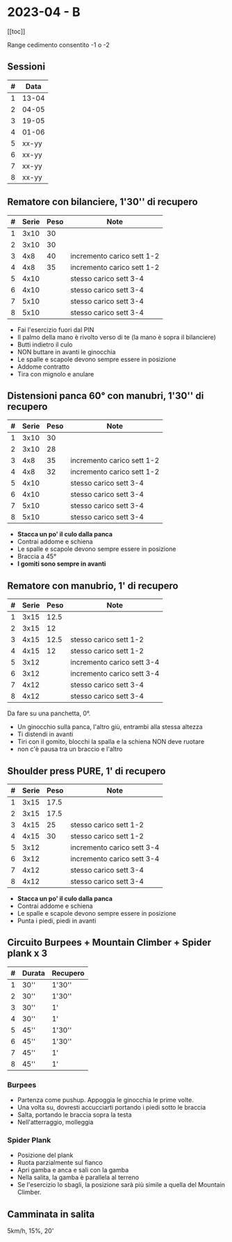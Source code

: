 # 2023-04 - B

[[toc]]

Range cedimento consentito -1 o -2

## Sessioni

| #   | Data  |
| --- | ----- |
| 1   | 13-04 |
| 2   | 04-05 |
| 3   | 19-05 |
| 4   | 01-06 |
| 5   | xx-yy |
| 6   | xx-yy |
| 7   | xx-yy |
| 8   | xx-yy |

## Rematore con bilanciere, 1'30'' di recupero

| #   | Serie | Peso | Note                       |
| --- | ----- | ---- | -------------------------- |
| 1   | 3x10  | 30   |                            |
| 2   | 3x10  | 30   |                            |
| 3   | 4x8   | 40   | incremento carico sett 1-2 |
| 4   | 4x8   | 35   | incremento carico sett 1-2 |
| 5   | 4x10  |      | stesso carico sett 3-4     |
| 6   | 4x10  |      | stesso carico sett 3-4     |
| 7   | 5x10  |      | stesso carico sett 3-4     |
| 8   | 5x10  |      | stesso carico sett 3-4     |

- Fai l'esercizio fuori dal PIN
- Il palmo della mano è rivolto verso di te (la mano è sopra il bilanciere)
- Butti indietro il culo
- NON buttare in avanti le ginocchia
- Le spalle e scapole devono sempre essere in posizione
- Addome contratto
- Tira con mignolo e anulare

## Distensioni panca 60° con manubri, 1'30'' di recupero

| #   | Serie | Peso | Note                       |
| --- | ----- | ---- | -------------------------- |
| 1   | 3x10  | 30   |                            |
| 2   | 3x10  | 28   |                            |
| 3   | 4x8   | 35   | incremento carico sett 1-2 |
| 4   | 4x8   | 32   | incremento carico sett 1-2 |
| 5   | 4x10  |      | stesso carico sett 3-4     |
| 6   | 4x10  |      | stesso carico sett 3-4     |
| 7   | 5x10  |      | stesso carico sett 3-4     |
| 8   | 5x10  |      | stesso carico sett 3-4     |

- **Stacca un po' il culo dalla panca**
- Contrai addome e schiena
- Le spalle e scapole devono sempre essere in posizione
- Braccia a 45°
- **I gomiti sono sempre in avanti**

## Rematore con manubrio, 1' di recupero

| #   | Serie | Peso | Note                       |
| --- | ----- | ---- | -------------------------- |
| 1   | 3x15  | 12.5 |                            |
| 2   | 3x15  | 12   |                            |
| 3   | 4x15  | 12.5 | stesso carico sett 1-2     |
| 4   | 4x15  | 12   | stesso carico sett 1-2     |
| 5   | 3x12  |      | incremento carico sett 3-4 |
| 6   | 3x12  |      | incremento carico sett 3-4 |
| 7   | 4x12  |      | stesso carico sett 3-4     |
| 8   | 4x12  |      | stesso carico sett 3-4     |

Da fare su una panchetta, 0°.

- Un ginocchio sulla panca, l'altro giù, entrambi alla stessa altezza
- Ti distendi in avanti
- Tiri con il gomito, blocchi la spalla e la schiena NON deve ruotare
- non c'è pausa tra un braccio e l'altro

## Shoulder press PURE, 1' di recupero

| #   | Serie | Peso | Note                       |
| --- | ----- | ---- | -------------------------- |
| 1   | 3x15  | 17.5 |                            |
| 2   | 3x15  | 17.5 |                            |
| 3   | 4x15  | 25   | stesso carico sett 1-2     |
| 4   | 4x15  | 30   | stesso carico sett 1-2     |
| 5   | 3x12  |      | incremento carico sett 3-4 |
| 6   | 3x12  |      | incremento carico sett 3-4 |
| 7   | 4x12  |      | stesso carico sett 3-4     |
| 8   | 4x12  |      | stesso carico sett 3-4     |

- **Stacca un po' il culo dalla panca**
- Contrai addome e schiena
- Le spalle e scapole devono sempre essere in posizione
- Punta i piedi, piedi in avanti

## Circuito Burpees + Mountain Climber + Spider plank x 3

| #   | Durata | Recupero |
| --- | ------ | -------- |
| 1   | 30''   | 1'30''   |
| 2   | 30''   | 1'30''   |
| 3   | 30''   | 1'       |
| 4   | 30''   | 1'       |
| 5   | 45''   | 1'30''   |
| 6   | 45''   | 1'30''   |
| 7   | 45''   | 1'       |
| 8   | 45''   | 1'       |

### Burpees

- Partenza come pushup. Appoggia le ginocchia le prime volte.
- Una volta su, dovresti accucciarti portando i piedi sotto le braccia
- Salta, portando le braccia sopra la testa
- Nell'atterraggio, molleggia

### Spider Plank

- Posizione del plank
- Ruota parzialmente sul fianco
- Apri gamba e anca e sali con la gamba
- Nella salita, la gamba è parallela al terreno
- Se l'esercizio lo sbagli, la posizione sarà più simile a quella del Mountain Climber.

## Camminata in salita

5km/h, 15%, 20'
